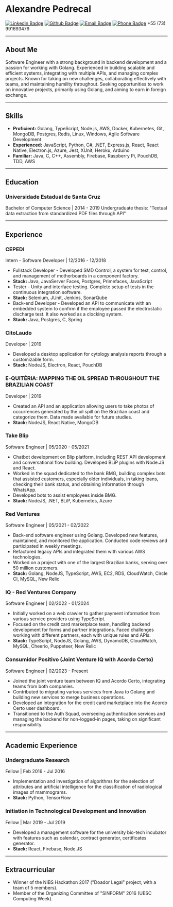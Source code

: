 # Alexandre Pedrecal

[![Linkedin Badge](https://img.shields.io/badge/-Linkedin-0e76a8?style=flat-square&labelColor=0e76a8&logo=linkedin&logoColor=white&link=https://www.linkedin.com/in/Pedrecal/)](https://www.linkedin.com/in/Pedrecal/) [![Github Badge](https://img.shields.io/badge/-Github-171515?style=flat-square&labelColor=171515&logo=github&logoColor=white&link=https://github.com/Pedrecal)](https://github.com/Pedrecal) [![Email Badge](https://img.shields.io/badge/-Email-c14438?style=flat-square&labelColor=c14438&logo=gmail&logoColor=white&link=mailto:pedrecalc@gmail.com)](mailto:pedrecalc@gmail.com) [![Phone Badge](https://img.shields.io/badge/-Phone-333333?style=flat-square&labelColor=333333&logo=phone&logoColor=white)](#) +55 (73) 991693479

---

## About Me
Software Engineer with a strong background in backend development and a passion for working with Golang. Experienced in building scalable and efficient systems, integrating with multiple APIs, and managing complex projects. Known for taking on new challenges, collaborating effectively with teams, and maintaining humility throughout. Seeking opportunities to work on innovative projects, primarily using Golang, and aiming to earn in foreign exchange.

---

## Skills
- **Proficient:** Golang, TypeScript, Node.js, AWS, Docker, Kubernetes, Git, MongoDB, Postgres, Redis, Linux, Windows, Agile Software Development
- **Experienced:** JavaScript, Python, C#, .NET, Express.js, React, React Native, Electron.js, Azure, Jest, XUnit, Heroku, Arduino
- **Familiar:** Java, C, C++, Assembly, Firebase, Raspberry Pi, PouchDB, TDD, AWS

---

## Education
### Universidade Estadual de Santa Cruz
Bachelor of Computer Science | 2014 - 2019
Undergraduate thesis: "Textual data extraction from standardized PDF files through API"

---

## Experience
### CEPEDI
Intern - Software Developer | 12/2016 - 12/2018
- Fullstack Developer - Developed SMD Control, a system for test, control, and management of motherboards in a component factory.
- **Stack:** Java, JavaServer Faces, Postgres, Primefaces, JavaScript
- Tester - Unity and interface testing. Complete setup of tests in the continuous integration software.
- **Stack:** Selenium, JUnit, Jenkins, SonarQube
- Back-end Developer - Developed an API to communicate with an embedded system to confirm if the employee passed the electrostatic discharge test. It also worked as a clocking system.
- **Stack:** Java, Postgres, C, Spring

### CitoLaudo
Developer | 2019
- Developed a desktop application for cytology analysis reports through a customizable form.
- **Stack:** NodeJS, Electron, React, PouchDB

### E-QUITÉRIA: MAPPING THE OIL SPREAD THROUGHOUT THE BRAZILIAN COAST
Developer | 2019
- Created an API and an application allowing users to take photos of occurrences generated by the oil spill on the Brazilian coast and categorize them. Data made available for future studies.
- **Stack:** NodeJS, React Native, MongoDB

### Take Blip
Software Engineer | 05/2020 - 05/2021
- Chatbot development on Blip platform, including REST API development and conversational flow building. Developed BLiP plugins with Node.JS and React.
- Worked in the squad dedicated to the bank BMG, building complex bots that assisted customers, especially older individuals, in taking loans, checking their bank status, and obtaining information through WhatsApp.
- Developed bots to assist employees inside BMG.
- **Stack:** NodeJS, .NET, BLiP, Kubernetes, Azure

### Red Ventures
Software Engineer | 05/2021 - 02/2022
- Back-end software engineer using Golang. Developed new features, maintained, and monitored the application. Conducted code reviews and participated in weekly meetings.
- Refactored legacy APIs and integrated them with various AWS technologies.
- Worked on a project with one of the largest Brazilian banks, serving over 50 million customers.
- **Stack:** Golang, NodeJS, TypeScript, AWS, EC2, RDS, CloudWatch, Circle CI, MySQL, New Relic

### IQ - Red Ventures Company
Software Engineer | 02/2022 - 01/2024
- Initially worked on a web crawler to gather payment information from various service providers using TypeScript.
- Focused on the credit card marketplace team, handling backend development for forms and partner integrations. Faced challenges working with different partners, each with unique rules and APIs.
- **Stack:** TypeScript, NodeJS, Golang, AWS, DynamoDB, CloudWatch, MySQL, Cheerio, Puppeteer, New Relic

### Consumidor Positivo (Joint Venture IQ with Acordo Certo)
Software Engineer | 02/2023 - Present
- Joined the joint venture team between IQ and Acordo Certo, integrating teams from both companies.
- Contributed to migrating various services from Java to Golang and building new services to merge business operations.
- Developed an integration for the credit card marketplace into the Acordo Certo user dashboard.
- Transitioned to the Auth Squad, overseeing authentication services and managing the backend for non-logged-in pages, taking on significant responsibility.

---

## Academic Experience
### Undergraduate Research
Fellow | Feb 2016 - Jul 2016
- Implementation and investigation of algorithms for the selection of attributes and artificial intelligence for the classification of radiological images of mammograms.
- **Stack:** Python, TensorFlow

### Initiation in Technological Development and Innovation
Fellow | Mar 2019 - Jul 2019
- Developed a management software for the university bio-tech incubator with features such as calendar, contract generator, certificates generator.
- **Stack:** React, Firebase, Node.JS

---

## Extracurricular
- Winner of the NIBS Hackathon 2017 ("Doador Legal" project, with a team of 5 members).
- Member of the Organizing Committee of "SINFORM" 2016 (UESC Computing Week).

